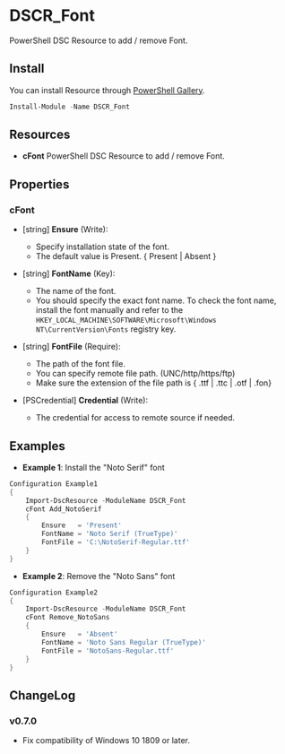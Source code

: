 DSCR_Font
====

PowerShell DSC Resource to add / remove Font.

## Install
You can install Resource through [PowerShell Gallery](https://www.powershellgallery.com/packages/DSCR_Font/).
```Powershell
Install-Module -Name DSCR_Font
```

## Resources
* **cFont**
PowerShell DSC Resource to add / remove Font.

## Properties
### cFont
+ [string] **Ensure** (Write):
    + Specify installation state of the font.
    + The default value is Present. { Present | Absent }

+ [string] **FontName** (Key):
    + The name of the font.
    + You should specify the exact font name. To check the font name, install the font manually and refer to the `HKEY_LOCAL_MACHINE\SOFTWARE\Microsoft\Windows NT\CurrentVersion\Fonts` registry key.

+ [string] **FontFile** (Require):
    + The path of the font file.
    + You can specify remote file path. (UNC/http/https/ftp)
    + Make sure the extension of the file path is { .ttf | .ttc | .otf | .fon}

+ [PSCredential] **Credential** (Write):
    + The credential for access to remote source if needed.

## Examples
+ **Example 1**: Install the "Noto Serif" font
```Powershell
Configuration Example1
{
    Import-DscResource -ModuleName DSCR_Font
    cFont Add_NotoSerif
    {
        Ensure   = 'Present'
        FontName = 'Noto Serif (TrueType)'
        FontFile = 'C:\NotoSerif-Regular.ttf'
    }
}
```

+ **Example 2**: Remove the "Noto Sans" font
```Powershell
Configuration Example2
{
    Import-DscResource -ModuleName DSCR_Font
    cFont Remove_NotoSans
    {
        Ensure   = 'Absent'
        FontName = 'Noto Sans Regular (TrueType)'
        FontFile = 'NotoSans-Regular.ttf'
    }
}
```

## ChangeLog
### v0.7.0
+ Fix compatibility of Windows 10 1809 or later.
